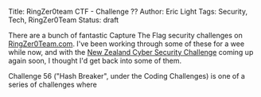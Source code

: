 Title: RingZer0team CTF - Challenge ??
Author: Eric Light
Tags: Security, Tech, RingZer0Team
Status: draft

There are a bunch of fantastic Capture The Flag security challenges on [RingZer0Team.com](https://www.ringzer0team.com).  I've been working through some of these for a wee while now, and with the [New Zealand Cyber Security Challenge](https://www.cybersecuritychallenge.org.nz/) coming up again soon, I thought I'd get back into some of them.

Challenge 56 ("Hash Breaker", under the Coding Challenges) is one of a series of challenges where 


